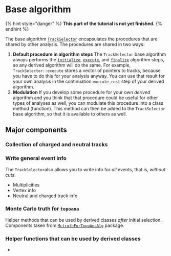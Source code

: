 # Base algorithm

{% hint style="danger" %}
**This part of the tutorial is not yet finished.**
{% endhint %}

The base algorithm [`TrackSelector`](https://redeboer.github.io/BOSS_Afterburner/classTrackSelector.html) encapsulates the procedures that are shared by other analysis. The procedures are shared in two ways:

1. **Default procedure in algorithm steps** The `TrackSelector` base algorithm always performs the [`initialize`](https://redeboer.github.io/BOSS_Afterburner/classTrackSelector.html#a66444e69d52ba9b5d861916fa072c4a4), [`execute`](https://redeboer.github.io/BOSS_Afterburner/classTrackSelector.html#a6866699cb5218a5c8dc313f5ff5910cb), and [`finalize`](https://redeboer.github.io/BOSS_Afterburner/classTrackSelector.html#ac12f71603152e155a688861d11c51c46) algorithm steps, so any derived algorithm will do the same. For example, `TrackSelector::execute` stores a vector of pointers to tracks, because you have to do this for your analysis anyway. You can use that result for your own analysis in the continuation `execute_rest` step of your derived algorithm.
2. **Modulation** If you develop some procedure for your own _derived_ algorithm and you think that that procedure could be useful for other types of analyses as well, you can modulate this procedure into a class method \(function\). This method can then be added to the `TrackSelector` base algorithm, so that it is available to others as well.

## Major components

### Collection of charged and neutral tracks

### Write general event info

The `TrackSelector`also allows you to write info for _all_ events, that is, _without cuts_.

* Multiplicities
* Vertex info
* Neutral and charged track info

### Monte Carlo truth for `topoana`

Helper methods that can be used by derived classes _after_ initial selection. Components taken from [`MctruthForTopoAnaAlg`](https://github.com/redeboer/BOSS_Afterburner/tree/master/boss/workarea/Analysis/TopoAna/MctruthForTopoAnaAlg/MctruthForTopoAnaAlg-00-00-00) package.

### Helper functions that can be used by derived classes

* 
